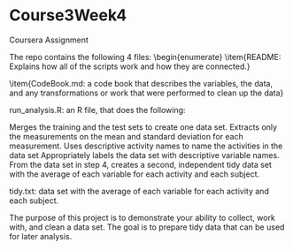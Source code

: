 # Course3Week4
Coursera Assignment

The repo contains the following 4 files:
\begin{enumerate}
  \item{README: Explains how all of the scripts work and how they are connected.}

  \item{CodeBook.md: a code book that describes the variables, the data, and any transformations or work that were performed to clean up the       data}

  run_analysis.R: an R file, that does the following:

  Merges the training and the test sets to create one data set.
  Extracts only the measurements on the mean and standard deviation for each measurement.
  Uses descriptive activity names to name the activities in the data set
  Appropriately labels the data set with descriptive variable names.
  From the data set in step 4, creates a second, independent tidy data set with the average of each variable for each activity and each     subject.

  tidy.txt: data set with the average of each variable for each activity and each subject.

The purpose of this project is to demonstrate your ability to collect, work with, and clean a data set. The goal is to prepare tidy data that can be used for later analysis.
